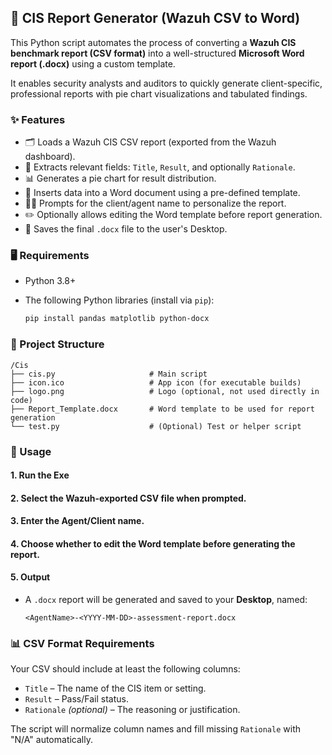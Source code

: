 ## 📄 CIS Report Generator (Wazuh CSV to Word)

This Python script automates the process of converting a **Wazuh CIS benchmark report (CSV format)** into a well-structured **Microsoft Word report (.docx)** using a custom template.

It enables security analysts and auditors to quickly generate client-specific, professional reports with pie chart visualizations and tabulated findings.

### ✨ Features

* 🗂 Loads a Wazuh CIS CSV report (exported from the Wazuh dashboard).
* 🧠 Extracts relevant fields: `Title`, `Result`, and optionally `Rationale`.
* 📊 Generates a pie chart for result distribution.
* 📝 Inserts data into a Word document using a pre-defined template.
* 🧑‍💼 Prompts for the client/agent name to personalize the report.
* ✏️ Optionally allows editing the Word template before report generation.
* 💾 Saves the final `.docx` file to the user's Desktop.

### 🖥 Requirements

* Python 3.8+
* The following Python libraries (install via `pip`):

  ```bash
  pip install pandas matplotlib python-docx
  ```

### 📁 Project Structure

```
/Cis
├── cis.py                     # Main script
├── icon.ico                   # App icon (for executable builds)
├── logo.png                   # Logo (optional, not used directly in code)
├── Report_Template.docx       # Word template to be used for report generation
└── test.py                    # (Optional) Test or helper script
```


### 🚀 Usage

#### 1. Run the Exe

#### 2. Select the **Wazuh-exported CSV file** when prompted.
#### 3. Enter the **Agent/Client name**.
#### 4. Choose whether to edit the Word template before generating the report.

#### 5. Output

* A `.docx` report will be generated and saved to your **Desktop**, named:

  ```
  <AgentName>-<YYYY-MM-DD>-assessment-report.docx
  ```

### 📊 CSV Format Requirements

Your CSV should include at least the following columns:

* `Title` – The name of the CIS item or setting.
* `Result` – Pass/Fail status.
* `Rationale` *(optional)* – The reasoning or justification.

The script will normalize column names and fill missing `Rationale` with "N/A" automatically.

